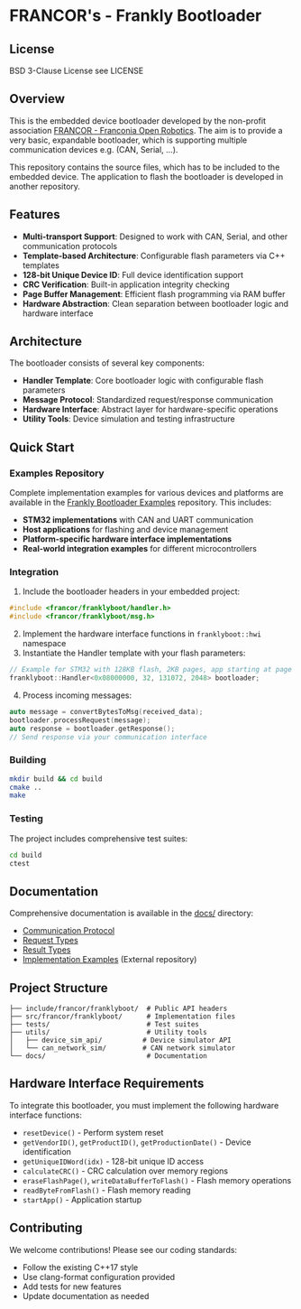 # FRANCOR's - Frankly Bootloader

## License

BSD 3-Clause License see LICENSE

## Overview

This is the embedded device bootloader developed by the non-profit association [FRANCOR - Franconia Open Robotics](https://www.francor.de/). The aim is to provide a very basic, expandable bootloader, which is supporting multiple communication devices e.g. (CAN, Serial, ...).

This repository contains the source files, which has to be included to the embedded device. The application to flash the bootloader is developed in another repository.

## Features

- **Multi-transport Support**: Designed to work with CAN, Serial, and other communication protocols
- **Template-based Architecture**: Configurable flash parameters via C++ templates
- **128-bit Unique Device ID**: Full device identification support
- **CRC Verification**: Built-in application integrity checking
- **Page Buffer Management**: Efficient flash programming via RAM buffer
- **Hardware Abstraction**: Clean separation between bootloader logic and hardware interface

## Architecture

The bootloader consists of several key components:

- **Handler Template**: Core bootloader logic with configurable flash parameters
- **Message Protocol**: Standardized request/response communication
- **Hardware Interface**: Abstract layer for hardware-specific operations
- **Utility Tools**: Device simulation and testing infrastructure

## Quick Start

### Examples Repository

Complete implementation examples for various devices and platforms are available in the [Frankly Bootloader Examples](https://github.com/franc0r/frankly_bootloader_examples) repository. This includes:

- **STM32 implementations** with CAN and UART communication
- **Host applications** for flashing and device management
- **Platform-specific hardware interface implementations**
- **Real-world integration examples** for different microcontrollers

### Integration

1. Include the bootloader headers in your embedded project:
```cpp
#include <francor/franklyboot/handler.h>
#include <francor/franklyboot/msg.h>
```

2. Implement the hardware interface functions in `franklyboot::hwi` namespace
3. Instantiate the Handler template with your flash parameters:
```cpp
// Example for STM32 with 128KB flash, 2KB pages, app starting at page 32
franklyboot::Handler<0x08000000, 32, 131072, 2048> bootloader;
```

4. Process incoming messages:
```cpp
auto message = convertBytesToMsg(received_data);
bootloader.processRequest(message);
auto response = bootloader.getResponse();
// Send response via your communication interface
```

### Building

```bash
mkdir build && cd build
cmake ..
make
```

### Testing

The project includes comprehensive test suites:
```bash
cd build
ctest
```

## Documentation

Comprehensive documentation is available in the [docs/](docs/) directory:

- [Communication Protocol](docs/protocol/README.md)
- [Request Types](docs/protocol/RequestTypes/README.md)
- [Result Types](docs/protocol/ResultTypes.md)
- [Implementation Examples](https://github.com/franc0r/frankly_bootloader_examples) (External repository)

## Project Structure

```
├── include/francor/franklyboot/  # Public API headers
├── src/francor/franklyboot/      # Implementation files
├── tests/                        # Test suites
├── utils/                        # Utility tools
│   ├── device_sim_api/          # Device simulator API
│   └── can_network_sim/         # CAN network simulator
└── docs/                         # Documentation
```

## Hardware Interface Requirements

To integrate this bootloader, you must implement the following hardware interface functions:

- `resetDevice()` - Perform system reset
- `getVendorID()`, `getProductID()`, `getProductionDate()` - Device identification
- `getUniqueIDWord(idx)` - 128-bit unique ID access
- `calculateCRC()` - CRC calculation over memory regions
- `eraseFlashPage()`, `writeDataBufferToFlash()` - Flash memory operations
- `readByteFromFlash()` - Flash memory reading
- `startApp()` - Application startup

## Contributing

We welcome contributions! Please see our coding standards:
- Follow the existing C++17 style
- Use clang-format configuration provided
- Add tests for new features
- Update documentation as needed

